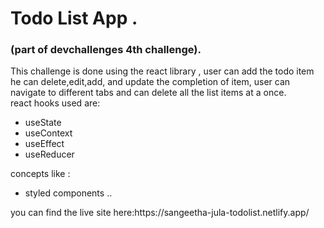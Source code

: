 # Todo List App .
### (part of devchallenges 4th challenge).

<div>
This challenge is done using the react library , user can add the todo item he can delete,edit,add, and update the completion of item, user can navigate to different tabs and can delete all the list items at a once.
</div>
<div>
react hooks used are:
    <ul>
        <li>useState</li>
        <li>useContext</li>
        <li>useEffect</li>
        <li>useReducer</li>
    </ul>
concepts like :
    <ul>    
        <li>styled components ..</li>
    </ul>
</div>
<div>
    you can find the live site here:https://sangeetha-jula-todolist.netlify.app/
</div>